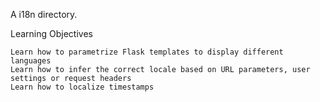 A i18n directory.

Learning Objectives

    Learn how to parametrize Flask templates to display different languages
    Learn how to infer the correct locale based on URL parameters, user settings or request headers
    Learn how to localize timestamps

